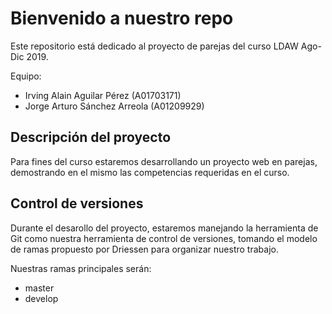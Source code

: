 # Bienvenido a nuestro repo

Este repositorio está dedicado al proyecto de parejas del curso LDAW Ago-Dic 2019.

Equipo:

- Irving Alain Aguilar Pérez (A01703171)
- Jorge Arturo Sánchez Arreola (A01209929)

## Descripción del proyecto

Para fines del curso estaremos desarrollando un proyecto web en parejas, demostrando en el mismo las competencias requeridas en el curso.

## Control de versiones

Durante el desarollo del proyecto, estaremos manejando la herramienta de Git como nuestra herramienta de control de versiones, tomando el modelo de ramas propuesto por Driessen para organizar nuestro trabajo. 

Nuestras ramas principales serán:
- master
- develop